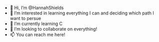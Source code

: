 - 👋 Hi, I’m @HannahShields
- 👀 I’m interested in learning everything I can and deciding which path I want to persue
- 🌱 I’m currently learning C
- 💞️ I’m looking to collaborate on everything!
- 📫 You can reach me here! 

<!---
HannahShields/HannahShields is a ✨ special ✨ repository because its `README.md` (this file) appears on your GitHub profile.
You can click the Preview link to take a look at your changes.
--->
